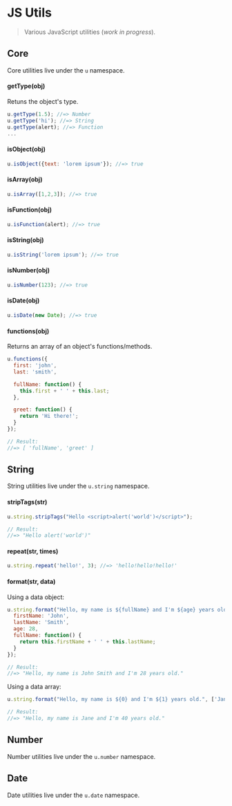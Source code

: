 JS Utils
=========

<blockquote>Various JavaScript utilities (<i>work in progress</i>).</blockquote>

## Core

Core utilities live under the `u` namespace.

#### getType(obj)
Retuns the object's type.
```javascript
u.getType(1.5); //=> Number
u.getType('hi'); //=> String
u.getType(alert); //=> Function
...
```

#### isObject(obj)
```javascript
u.isObject({text: 'lorem ipsum'}); //=> true
```

#### isArray(obj)
```javascript
u.isArray([1,2,3]); //=> true
```

#### isFunction(obj)
```javascript
u.isFunction(alert); //=> true
```

#### isString(obj)
```javascript
u.isString('lorem ipsum'); //=> true
```

#### isNumber(obj)
```javascript
u.isNumber(123); //=> true
```

#### isDate(obj)
```javascript
u.isDate(new Date); //=> true
```

#### functions(obj)
Returns an array of an object's functions/methods.
```javascript
u.functions({
  first: 'john',
  last: 'smith',

  fullName: function() {
    this.first + ' ' + this.last;
  },

  greet: function() {
    return 'Hi there!';
  }
});

// Result:
//=> [ 'fullName', 'greet' ]
```




## String
String utilities live under the `u.string` namespace.

#### stripTags(str)
```javascript
u.string.stripTags("Hello <script>alert('world')</script>");

// Result:
//=> "Hello alert('world')"
```

#### repeat(str, times)
```javascript
u.string.repeat('hello!', 3); //=> 'hello!hello!hello!'
```

#### format(str, data)
Using a data object:
```javascript
u.string.format("Hello, my name is ${fullName} and I'm ${age} years old.", {
  firstName: 'John',
  lastName: 'Smith',
  age: 28,
  fullName: function() {
    return this.firstName + ' ' + this.lastName;
  }
});

// Result:
//=> "Hello, my name is John Smith and I'm 28 years old."
```

Using a data array:
```javascript
u.string.format("Hello, my name is ${0} and I'm ${1} years old.", ['Jane', 40]);

// Result:
//=> "Hello, my name is Jane and I'm 40 years old."
```




## Number
Number utilities live under the `u.number` namespace.




## Date
Date utilities live under the `u.date` namespace.


